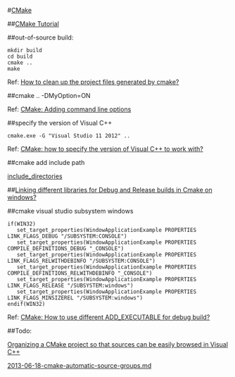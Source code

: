 #[CMake](https://cmake.org/)

##[CMake Tutorial](https://cmake.org/cmake-tutorial/)

##out-of-source build:
```
mkdir build
cd build
cmake ..
make
```
Ref: [How to clean up the project files generated by cmake?](http://stackoverflow.com/questions/27247123/how-to-clean-up-the-project-files-generated-by-cmake)

##cmake .. -DMyOption=ON

Ref: [CMake: Adding command line options](http://stackoverflow.com/questions/5998186/cmake-adding-command-line-options)

##specify the version of Visual C++

```
cmake.exe -G "Visual Studio 11 2012" ..
```

Ref: [CMake: how to specify the version of Visual C++ to work with?](http://stackoverflow.com/questions/33917454/cmake-how-to-specify-the-version-of-visual-c-to-work-with)

##cmake add include path

[include_directories](https://cmake.org/cmake/help/v3.0/command/include_directories.html)

##[Linking different libraries for Debug and Release builds in Cmake on windows?](http://stackoverflow.com/questions/2209929/linking-different-libraries-for-debug-and-release-builds-in-cmake-on-windows)

##cmake visual studio subsystem windows
```
if(WIN32)
   set_target_properties(WindowApplicationExample PROPERTIES LINK_FLAGS_DEBUG "/SUBSYSTEM:CONSOLE")
   set_target_properties(WindowApplicationExample PROPERTIES COMPILE_DEFINITIONS_DEBUG "_CONSOLE")
   set_target_properties(WindowApplicationExample PROPERTIES LINK_FLAGS_RELWITHDEBINFO "/SUBSYSTEM:CONSOLE")
   set_target_properties(WindowApplicationExample PROPERTIES COMPILE_DEFINITIONS_RELWITHDEBINFO "_CONSOLE")
   set_target_properties(WindowApplicationExample PROPERTIES LINK_FLAGS_RELEASE "/SUBSYSTEM:windows")
   set_target_properties(WindowApplicationExample PROPERTIES LINK_FLAGS_MINSIZEREL "/SUBSYSTEM:windows")
endif(WIN32)
```

Ref: [CMake: How to use different ADD_EXECUTABLE for debug build?](http://stackoverflow.com/questions/8054734/cmake-how-to-use-different-add-executable-for-debug-build)

##Todo:

[Organizing a CMake project so that sources can be easily browsed in Visual C++](http://stackoverflow.com/questions/1984723/organizing-a-cmake-project-so-that-sources-can-be-easily-browsed-in-visual-c)

[2013-06-18-cmake-automatic-source-groups.md](https://github.com/kylewm/kylewm.com-frozen-flask/blob/master/content/2013-06-18-cmake-automatic-source-groups.md)

